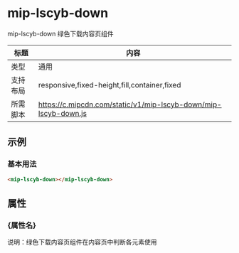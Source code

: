 # mip-lscyb-down

mip-lscyb-down 绿色下载内容页组件

标题|内容
----|----
类型|通用
支持布局|responsive,fixed-height,fill,container,fixed
所需脚本|https://c.mipcdn.com/static/v1/mip-lscyb-down/mip-lscyb-down.js

## 示例

### 基本用法
```html
<mip-lscyb-down></mip-lscyb-down>
```

## 属性

### {属性名}

说明：绿色下载内容页组件在内容页中判断各元素使用